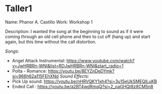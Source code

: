 # Taller1
Name: Phanor A. Castillo
Work: Workshop 1

Description:
I wanted the song at the beginning to sound as if it were  coming through an old cell phone and then to cut off (hang up) and start again, but this time without the call distortion.

*Songs:*
- Angel Attack Instrumental: https://www.youtube.com/watch?v=JwHRBRn-WNI&list=RDJwHRBRn-WNI&start_radio=1
- Polta - Romance: https://youtu.be/8EYZnDeDYmk?si=966h62a115FEhXNd
*Sound Effects:*
- Pick Up sound: https://youtu.be/nHRVQKY1xh4?si=3u1SeUkSMEQILuKB
- Ended Call : https://youtu.be/a2BT4wdRmqQ?si=2_oaGHQt8z8CM5n8
